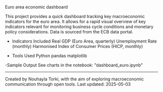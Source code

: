 Euro area economic dashboard

This project provides a quick dashboard tracking key macroeconomic indicators for the euro area. It allows for a rapid visual overview of key indicators relevant for monitoring business cycle conditions and monetary policy considerations. Data is sourced from the ECB data portal.

- Indicators Included
Real GDP (Euro Area, quarterly)
Unemployment Rate (monthly)
Harmonised Index of Consumer Prices (HICP, monthly)

- Tools Used
Python
pandas
matplotlib

-Sample Output
See charts in the notebook: "dashboard_euro.ipynb"

---

Created by Nouhayla Torki, with the aim of exploring macroeconomic communication through open tools.
Last updated: 2025-05-03
